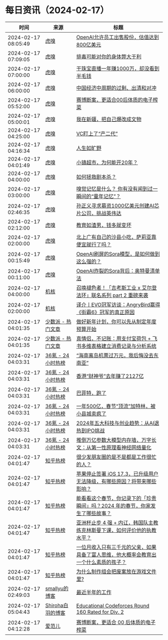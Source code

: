 ﻿# 每日资讯（2024-02-17）

|时间|来源|标题|
|---|---|---|
|2024-02-17 08:05:49|[虎嗅](https://rss.huxiu.com/)|[OpenAI允许员工出售股份，估值达到800亿美元](https://www.huxiu.com/article/2680434.html?f=rss)|
|2024-02-17 07:09:05|[虎嗅](https://rss.huxiu.com/)|[排毒可能对你的身体弊大于利](https://www.huxiu.com/article/2680411.html?f=rss)|
|2024-02-17 07:00:00|[虎嗅](https://rss.huxiu.com/)|[干珠宝直播一年赚1000万，却没看到半毛钱](https://www.huxiu.com/article/2679917.html?f=rss)|
|2024-02-17 06:00:00|[虎嗅](https://rss.huxiu.com/)|[中国经济中周期的过剩、出清和对冲](https://www.huxiu.com/article/2676315.html?f=rss)|
|2024-02-17 05:52:00|[虎嗅](https://rss.huxiu.com/)|[赛博断案，更适合00后体质的电子榨菜](https://www.huxiu.com/article/2680201.html?f=rss)|
|2024-02-17 05:00:01|[虎嗅](https://rss.huxiu.com/)|[我在新疆，把自己爆改成文物](https://www.huxiu.com/article/2678335.html?f=rss)|
|2024-02-17 04:25:00|[虎嗅](https://rss.huxiu.com/)|[VC盯上了“产二代”](https://www.huxiu.com/article/2679922.html?f=rss)|
|2024-02-17 04:16:34|[虎嗅](https://rss.huxiu.com/)|[人生如旷野](https://www.huxiu.com/article/2679923.html?f=rss)|
|2024-02-17 04:01:49|[虎嗅](https://rss.huxiu.com/)|[小镇超市，为何能开20年？](https://www.huxiu.com/article/2679635.html?f=rss)|
|2024-02-17 04:00:00|[虎嗅](https://rss.huxiu.com/)|[如何拯救剧本杀？](https://www.huxiu.com/article/2677680.html?f=rss)|
|2024-02-17 03:00:00|[虎嗅](https://rss.huxiu.com/)|[嗅觉记忆是什么？ 你有没有闻到过一瞬间的“童年记忆”？](https://www.huxiu.com/article/2676842.html?f=rss)|
|2024-02-17 02:46:35|[虎嗅](https://rss.huxiu.com/)|[孙正义寻求募资1000亿美元创建AI芯片公司，挑战英伟达](https://www.huxiu.com/article/2679918.html?f=rss)|
|2024-02-17 02:12:00|[虎嗅](https://rss.huxiu.com/)|[教育如渣男，钱多就变坏](https://www.huxiu.com/article/2676310.html?f=rss)|
|2024-02-17 02:00:00|[虎嗅](https://rss.huxiu.com/)|[北上广有自己的沙县小吃，萨莉亚靠便宜就行了吗？](https://www.huxiu.com/article/2677821.html?f=rss)|
|2024-02-17 00:15:49|[虎嗅](https://rss.huxiu.com/)|[OpenAI刷屏的Sora模型，是如何做到这么强的？](https://www.huxiu.com/article/2679233.html?f=rss)|
|2024-02-17 00:11:00|[虎嗅](https://rss.huxiu.com/)|[OpenAI炸裂的Sora背后：奥特曼清单法](https://www.huxiu.com/article/2679234.html?f=rss)|
|2024-02-17 04:00:00|[机核](https://www.gcores.com/rss)|[召唤褪色者！「吉考斯工业 x 艾尔登法环」联名系列 part 2 重磅来袭](https://www.gcores.com/articles/177628)|
|2024-02-17 02:00:00|[机核](https://www.gcores.com/rss)|[译介丨EVO冠军访谈：AngryBird赢得《街霸6》冠军的真正原因](https://www.gcores.com/videos/177662)|
|2024-02-17 04:01:35|[少数派 - 热门文章](https://rss.mifaw.com/articles/5c8bb11a3c41f61efd36683e/5c92450e3882afa09dff5928)|[做好新年计划，你可以先从制定年度预算开始](https://sspai.com/post/86327)|
|2024-02-17 04:01:35|[少数派 - 热门文章](https://rss.mifaw.com/articles/5c8bb11a3c41f61efd36683e/5c92450e3882afa09dff5928)|[真情侣，不记账：用支付宝荷包 + 飞书多维表格建立消费记录与分析系统](https://sspai.com/post/86274)|
|2024-02-17 04:03:31|[36氪 - 24小时热榜](https://rss.mifaw.com/articles/5c8bb11a3c41f61efd36683e/5c91d2e23882afa09dff4901)|[“海南离岛机票过万元，我后悔没去东南亚”](https://36kr.com/p/2649581787167875)|
|2024-02-17 04:03:31|[36氪 - 24小时热榜](https://rss.mifaw.com/articles/5c8bb11a3c41f61efd36683e/5c91d2e23882afa09dff4901)|[香港“财神爷”去年赚了2127亿](https://36kr.com/p/2647743637766403)|
|2024-02-17 04:03:31|[36氪 - 24小时热榜](https://rss.mifaw.com/articles/5c8bb11a3c41f61efd36683e/5c91d2e23882afa09dff4901)|[​巴菲特，跑了](https://36kr.com/p/2649670459277570)|
|2024-02-17 04:03:31|[36氪 - 24小时热榜](https://rss.mifaw.com/articles/5c8bb11a3c41f61efd36683e/5c91d2e23882afa09dff4901)|[一年500亿，春节“顶流”加特林，被小县城卖疯了](https://36kr.com/p/2651194956561540)|
|2024-02-17 04:03:31|[36氪 - 24小时热榜](https://rss.mifaw.com/articles/5c8bb11a3c41f61efd36683e/5c91d2e23882afa09dff4901)|[2024年五大科技与创业趋势：从AI退热到IPO挑战](https://36kr.com/p/2597372212624004)|
|2024-02-17 04:03:31|[36氪 - 24小时热榜](https://rss.mifaw.com/articles/5c8bb11a3c41f61efd36683e/5c91d2e23882afa09dff4901)|[推倒万亿参数大模型内存墙，万字长文：从第一性原理看神经网络量化](https://36kr.com/p/2647879442612486)|
|2024-02-17 04:01:47|[知乎热榜](https://rss.mifaw.com/articles/5c8bb11a3c41f61efd36683e/5c919d543882afa09dff3fa3)|[很少发朋友圈的是不是都是工作很忙的人？](https://www.zhihu.com/question/636694477)|
|2024-02-17 04:01:47|[知乎热榜](https://rss.mifaw.com/articles/5c8bb11a3c41f61efd36683e/5c919d543882afa09dff3fa3)|[苹果停止签署 iOS 17.3，已升级用户无法降级，有哪些原因？将带来哪些影响？](https://www.zhihu.com/question/644483444)|
|2024-02-17 04:01:47|[知乎热榜](https://rss.mifaw.com/articles/5c8bb11a3c41f61efd36683e/5c919d543882afa09dff3fa3)|[能看看这个春节，你记录下的「珍贵瞬间」吗？2024 年的春节，你家发生了哪些故事？](https://www.zhihu.com/question/641995464)|
|2024-02-17 04:01:47|[知乎热榜](https://rss.mifaw.com/articles/5c8bb11a3c41f61efd36683e/5c919d543882afa09dff3fa3)|[亚洲杯止步 4 强 + 内讧，韩国队主教练克林斯曼下课，如何评价他的执教水平？](https://www.zhihu.com/question/644505241)|
|2024-02-17 04:01:47|[知乎热榜](https://rss.mifaw.com/articles/5c8bb11a3c41f61efd36683e/5c919d543882afa09dff3fa3)|[一位月收入只有三千元的父亲，如果具备了富人思维，他大概率会教育出一个什么素质的孩子？](https://www.zhihu.com/question/640800565)|
|2024-02-17 04:01:47|[知乎热榜](https://rss.mifaw.com/articles/5c8bb11a3c41f61efd36683e/5c919d543882afa09dff3fa3)|[为什么制作组会把废案放在游戏文件里?](https://www.zhihu.com/question/644355705)|
|2024-02-17 02:49:03|[smallyu的博客](https://smallyu.net/atom.xml)|[最近半年的工作](https://smallyu.net/2024/02/17/%E6%9C%80%E8%BF%91%E5%8D%8A%E5%B9%B4%E7%9A%84%E5%B7%A5%E4%BD%9C/)|
|2024-02-17 05:04:43|[Shiroha白羽的博客](https://hukeqing.github.io/rss.xml)|[Educational Codeforces Round 160 Rated for Div. 2 ](https://blog.mauve.icu/2024/02/17/acm/codeforces/EducationalCodeforcesRound160(Div.%202)/)|
|2024-02-17 04:12:28|[爱范儿](https://www.ifanr.com/feed)|[赛博断案，更适合 00 后体质的电子榨菜](https://www.ifanr.com/1575425?utm_source=rss&utm_medium=rss&utm_campaign=)|
